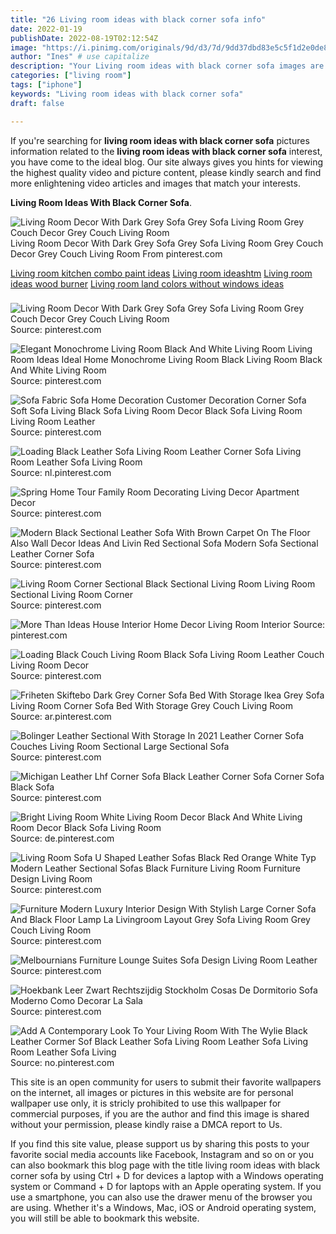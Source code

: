 ```yaml
---
title: "26 Living room ideas with black corner sofa info"
date: 2022-01-19
publishDate: 2022-08-19T02:12:54Z
image: "https://i.pinimg.com/originals/9d/d3/7d/9dd37dbd83e5c5f1d2e0de82981b6919.jpg"
author: "Ines" # use capitalize
description: "Your Living room ideas with black corner sofa images are ready. Living room ideas with black corner sofa are a topic that is being searched for and liked by netizens now. You can Get the Living room ideas with black corner sofa files here. Get all royalty-free photos and vectors."
categories: ["living room"]
tags: ["iphone"]
keywords: "Living room ideas with black corner sofa"
draft: false

---
```


If you're searching for **living room ideas with black corner sofa** pictures information related to the **living room ideas with black corner sofa** interest, you have come to the ideal  blog.  Our site always  gives you  hints  for viewing  the highest  quality video and picture  content, please kindly search and find more enlightening video articles and images  that match your interests.

**Living Room Ideas With Black Corner Sofa**. 

![Living Room Decor With Dark Grey Sofa Grey Sofa Living Room Grey Couch Decor Grey Couch Living Room](https://i.pinimg.com/originals/3b/45/4a/3b454a2a9b901454438182314b017b6e.jpg "Living Room Decor With Dark Grey Sofa Grey Sofa Living Room Grey Couch Decor Grey Couch Living Room")
Living Room Decor With Dark Grey Sofa Grey Sofa Living Room Grey Couch Decor Grey Couch Living Room From pinterest.com

[Living room kitchen combo paint ideas](/living-room-kitchen-combo-paint-ideas/)
[Living room ideashtm](/living-room-ideashtm/)
[Living room ideas wood burner](/living-room-ideas-wood-burner/)
[Living room land colors without windows ideas](/living-room-land-colors-without-windows-ideas/)



### 

 


![Living Room Decor With Dark Grey Sofa Grey Sofa Living Room Grey Couch Decor Grey Couch Living Room](https://i.pinimg.com/originals/3b/45/4a/3b454a2a9b901454438182314b017b6e.jpg "Living Room Decor With Dark Grey Sofa Grey Sofa Living Room Grey Couch Decor Grey Couch Living Room")
Source: pinterest.com

 

![Elegant Monochrome Living Room Black And White Living Room Living Room Ideas Ideal Home Monochrome Living Room Black Living Room Black And White Living Room](https://i.pinimg.com/originals/31/9a/8f/319a8fc72f7ee94b4aef9abec5dfbe5f.jpg "Elegant Monochrome Living Room Black And White Living Room Living Room Ideas Ideal Home Monochrome Living Room Black Living Room Black And White Living Room")
Source: pinterest.com

 

![Sofa Fabric Sofa Home Decoration Customer Decoration Corner Sofa Soft Sofa Living Black Sofa Living Room Decor Black Sofa Living Room Living Room Leather](https://i.pinimg.com/originals/98/31/93/983193cf0ce278106fcc7c4ebf3bf60d.jpg "Sofa Fabric Sofa Home Decoration Customer Decoration Corner Sofa Soft Sofa Living Black Sofa Living Room Decor Black Sofa Living Room Living Room Leather")
Source: pinterest.com

 

![Loading Black Leather Sofa Living Room Leather Corner Sofa Living Room Leather Sofa Living Room](https://i.pinimg.com/474x/d3/63/c0/d363c098fb9c57efd5f689256e40fc8f.jpg "Loading Black Leather Sofa Living Room Leather Corner Sofa Living Room Leather Sofa Living Room")
Source: nl.pinterest.com

 

![Spring Home Tour Family Room Decorating Living Decor Apartment Decor](https://i.pinimg.com/736x/61/58/eb/6158ebb002f72822c2dea4e61e27eb20--black-leather-couches-above-couch.jpg "Spring Home Tour Family Room Decorating Living Decor Apartment Decor")
Source: pinterest.com

 

![Modern Black Sectional Leather Sofa With Brown Carpet On The Floor Also Wall Decor Ideas And Livin Red Sectional Sofa Modern Sofa Sectional Leather Corner Sofa](https://i.pinimg.com/originals/ad/d2/55/add255eb1f7c3c3442c2356dd30925be.jpg "Modern Black Sectional Leather Sofa With Brown Carpet On The Floor Also Wall Decor Ideas And Livin Red Sectional Sofa Modern Sofa Sectional Leather Corner Sofa")
Source: pinterest.com

 

![Living Room Corner Sectional Black Sectional Living Room Living Room Sectional Living Room Corner](https://i.pinimg.com/originals/fb/e7/7d/fbe77d1792d9cd2539c571bc5aa318d8.jpg "Living Room Corner Sectional Black Sectional Living Room Living Room Sectional Living Room Corner")
Source: pinterest.com

 

![More Than Ideas House Interior Home Decor Living Room Interior](https://i.pinimg.com/originals/9e/a0/7b/9ea07b10a3b8ddaa079eaf47a9752e59.jpg "More Than Ideas House Interior Home Decor Living Room Interior")
Source: pinterest.com

 

![Loading Black Couch Living Room Black Sofa Living Room Leather Couch Living Room Decor](https://i.pinimg.com/564x/23/a9/69/23a969168bb273cc73fc791bea2bf1ba.jpg "Loading Black Couch Living Room Black Sofa Living Room Leather Couch Living Room Decor")
Source: pinterest.com

 

![Friheten Skiftebo Dark Grey Corner Sofa Bed With Storage Ikea Grey Sofa Living Room Corner Sofa Bed With Storage Grey Couch Living Room](https://i.pinimg.com/736x/e9/cf/fa/e9cffae3d9985cb100858f36ff6cdfb9.jpg "Friheten Skiftebo Dark Grey Corner Sofa Bed With Storage Ikea Grey Sofa Living Room Corner Sofa Bed With Storage Grey Couch Living Room")
Source: ar.pinterest.com

 

![Bolinger Leather Sectional With Storage In 2021 Leather Corner Sofa Couches Living Room Sectional Large Sectional Sofa](https://i.pinimg.com/originals/66/02/52/6602529f160e8b3fc0b31402fc948234.jpg "Bolinger Leather Sectional With Storage In 2021 Leather Corner Sofa Couches Living Room Sectional Large Sectional Sofa")
Source: pinterest.com

 

![Michigan Leather Lhf Corner Sofa Black Leather Corner Sofa Corner Sofa Black Sofa](https://i.pinimg.com/originals/8a/42/0e/8a420e6f512846523cf9d7aa7c988bff.jpg "Michigan Leather Lhf Corner Sofa Black Leather Corner Sofa Corner Sofa Black Sofa")
Source: pinterest.com

 

![Bright Living Room White Living Room Decor Black And White Living Room Decor Black Sofa Living Room](https://i.pinimg.com/originals/75/a4/fe/75a4feac5b342a8c4740595bde57658e.png "Bright Living Room White Living Room Decor Black And White Living Room Decor Black Sofa Living Room")
Source: de.pinterest.com

 

![Living Room Sofa U Shaped Leather Sofas Black Red Orange White Typ Modern Leather Sectional Sofas Black Furniture Living Room Furniture Design Living Room](https://i.pinimg.com/originals/74/c1/3a/74c13aac9514c2891df9ec6da5748082.jpg "Living Room Sofa U Shaped Leather Sofas Black Red Orange White Typ Modern Leather Sectional Sofas Black Furniture Living Room Furniture Design Living Room")
Source: pinterest.com

 

![Furniture Modern Luxury Interior Design With Stylish Large Corner Sofa And Black Floor Lamp La Livingroom Layout Grey Sofa Living Room Grey Couch Living Room](https://i.pinimg.com/originals/24/00/cd/2400cdd04ca92af940b2f69f8ae5530d.jpg "Furniture Modern Luxury Interior Design With Stylish Large Corner Sofa And Black Floor Lamp La Livingroom Layout Grey Sofa Living Room Grey Couch Living Room")
Source: pinterest.com

 

![Melbournians Furniture Lounge Suites Sofa Design Living Room Leather](https://i.pinimg.com/564x/52/62/08/526208ec6044e2ed5811812ddc33d319.jpg "Melbournians Furniture Lounge Suites Sofa Design Living Room Leather")
Source: pinterest.com

 

![Hoekbank Leer Zwart Rechtszijdig Stockholm Cosas De Dormitorio Sofa Moderno Como Decorar La Sala](https://i.pinimg.com/originals/eb/09/fe/eb09fe4ae61fad3198707b7e1571767f.jpg "Hoekbank Leer Zwart Rechtszijdig Stockholm Cosas De Dormitorio Sofa Moderno Como Decorar La Sala")
Source: pinterest.com

 

![Add A Contemporary Look To Your Living Room With The Wylie Black Leather Cormer Sof Black Leather Sofa Living Room Leather Sofa Living Room Leather Sofa Living](https://i.pinimg.com/originals/9d/d3/7d/9dd37dbd83e5c5f1d2e0de82981b6919.jpg "Add A Contemporary Look To Your Living Room With The Wylie Black Leather Cormer Sof Black Leather Sofa Living Room Leather Sofa Living Room Leather Sofa Living")
Source: no.pinterest.com

 

This site is an open community for users to submit their favorite wallpapers on the internet, all images or pictures in this website are for personal wallpaper use only, it is stricly prohibited to use this wallpaper for commercial purposes, if you are the author and find this image is shared without your permission, please kindly raise a DMCA report to Us.

If you find this site value, please support us by sharing this posts to your favorite social media accounts like Facebook, Instagram and so on or you can also bookmark this blog page with the title living room ideas with black corner sofa by using Ctrl + D for devices a laptop with a Windows operating system or Command + D for laptops with an Apple operating system. If you use a smartphone, you can also use the drawer menu of the browser you are using. Whether it's a Windows, Mac, iOS or Android operating system, you will still be able to bookmark this website.
